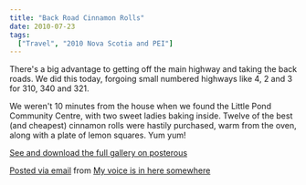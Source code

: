 ```yaml
---
title: "Back Road Cinnamon Rolls"
date: 2010-07-23
tags:
  ["Travel", "2010 Nova Scotia and PEI"]
---
```


There's a big advantage to getting off the main highway and taking the back roads. We did this today, forgoing small numbered highways like 4, 2 and 3 for 310, 340 and 321.

We weren't 10 minutes from the house when we found the Little Pond Community Centre, with two sweet ladies baking inside. Twelve of the best (and cheapest) cinnamon rolls were hastily purchased, warm from the oven, along with a plate of lemon squares. Yum yum!


[See and download the full gallery on posterous](http://madbaker.posterous.com/back-road-cinnamon-rolls)

[Posted via email](http://posterous.com) from [My voice is in here somewhere](http://madbaker.posterous.com/back-road-cinnamon-rolls)
